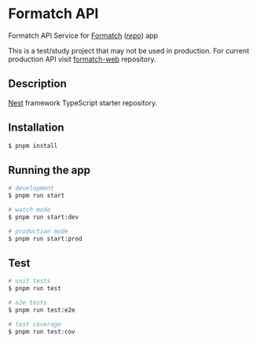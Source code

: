 # Formatch API
Formatch API Service for [Formatch](https://play.google.com/store/apps/details?id=com.mateusfg7.formatch) ([_repo_](https://github.com/mateusfg7/formatch)) app

This is a test/study project that may not be used in production. For current production API visit [formatch-web](https://github.com/mateusfg7/formatch-web) repository.




## Description

[Nest](https://github.com/nestjs/nest) framework TypeScript starter repository.

## Installation

```bash
$ pnpm install
```

## Running the app

```bash
# development
$ pnpm run start

# watch mode
$ pnpm run start:dev

# production mode
$ pnpm run start:prod
```

## Test

```bash
# unit tests
$ pnpm run test

# e2e tests
$ pnpm run test:e2e

# test coverage
$ pnpm run test:cov
```
